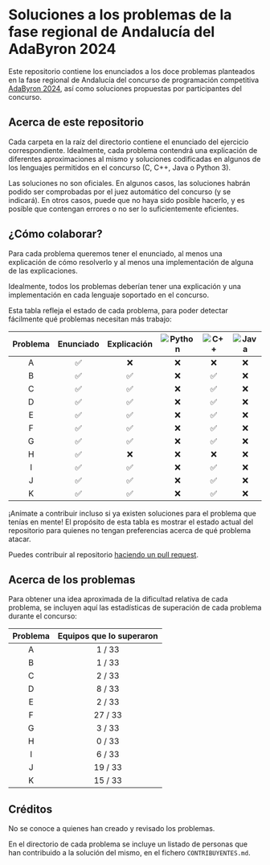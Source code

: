 # Soluciones a los problemas de la fase regional de Andalucía del AdaByron 2024

Este repositorio contiene los enunciados a los doce problemas planteados en la
fase regional de Andalucía del concurso de programación competitiva [AdaByron
2024](https://ada-byron.es/2024/reg/andalucia/), así como soluciones propuestas
por participantes del concurso.

## Acerca de este repositorio
Cada carpeta en la raíz del directorio contiene el enunciado del ejercicio
correspondiente. Idealmente, cada problema contendrá una explicación de
diferentes aproximaciones al mismo y soluciones codificadas en algunos de los
lenguajes permitidos en el concurso (C, C++, Java o Python 3).

Las soluciones no son oficiales. En algunos casos, las soluciones habrán podido
ser comprobadas por el juez automático del concurso (y se indicará). En otros
casos, puede que no haya sido posible hacerlo, y es posible que contengan
errores o no ser lo suficientemente eficientes.

## ¿Cómo colaborar?
Para cada problema queremos tener el enunciado, al menos una explicación de
cómo resolverlo y al menos una implementación de alguna de las explicaciones.

Idealmente, todos los problemas deberían tener una explicación y una
implementación en cada lenguaje soportado en el concurso.

Esta tabla refleja el estado de cada problema, para poder detectar fácilmente
qué problemas necesitan más trabajo:

| Problema | Enunciado          | Explicación        | ![Python](https://img.shields.io/badge/python-3670A0?style=for-the-badge&logo=python&logoColor=ffdd54) | ![C++](https://img.shields.io/badge/c++-%2300599C.svg?style=for-the-badge&logo=c%2B%2B&logoColor=white) | ![Java](https://img.shields.io/badge/java-%23ED8B00.svg?style=for-the-badge&logo=openjdk&logoColor=white) |
| :------: | :----------------: | :---------:        | :--------------:   | :--------------:   | :--------------:   |
| A        | :white_check_mark: | :x: | :x: | :x: | :x: |
| B        | :white_check_mark: | :white_check_mark: | :x: | :white_check_mark: | :x: |
| C        | :white_check_mark: | :white_check_mark: | :x: | :white_check_mark: | :x: |
| D        | :white_check_mark: | :white_check_mark: | :x: | :white_check_mark: | :x: |
| E        | :white_check_mark: | :white_check_mark: | :x: | :white_check_mark: | :x: |
| F        | :white_check_mark: | :white_check_mark: | :x: | :white_check_mark: | :x: |
| G        | :white_check_mark: | :white_check_mark: | :x: | :white_check_mark: | :x: |
| H        | :white_check_mark: | :x: | :x: | :x: | :x: |
| I        | :white_check_mark: | :white_check_mark: | :x: | :white_check_mark: | :x: |
| J        | :white_check_mark: | :white_check_mark: | :x: | :white_check_mark: | :x: |
| K        | :white_check_mark: | :white_check_mark: | :x: | :white_check_mark: | :x: |

¡Anímate a contribuir incluso si ya existen soluciones para el problema que
tenías en mente! El propósito de esta tabla es mostrar el estado actual del
repositorio para quienes no tengan preferencias acerca de qué problema atacar.

Puedes contribuir al repositorio [haciendo un pull
request](https://www.freecodecamp.org/espanol/news/como-hacer-tu-primer-pull-request-en-github/).

## Acerca de los problemas
Para obtener una idea aproximada de la dificultad relativa de cada problema, se
incluyen aquí las estadísticas de superación de cada problema durante el
concurso:

| Problema | Equipos que lo superaron |
| :------: | :-----------------------:|
| A        |  1 / 33                  |
| B        |  1 / 33                  |
| C        |  2 / 33                  |
| D        |  8 / 33                  |
| E        |  2 / 33                  |
| F        | 27 / 33                  |
| G        |  3 / 33                  |
| H        |  0 / 33                  |
| I        |  6 / 33                  |
| J        | 19 / 33                  |
| K        | 15 / 33                  |

## Créditos

No se conoce a quienes han creado y revisado los problemas.

En el directorio de cada problema se incluye un listado de personas que han
contribuido a la solución del mismo, en el fichero `CONTRIBUYENTES.md`.
